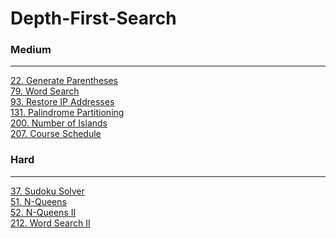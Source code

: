 # Depth-First-Search

### Medium
---
[22. Generate Parentheses](solutions/0022-Generate%20Parentheses.md)</br>
[79. Word Search](solutions/0079-Word%20Search.md)</br>
[93. Restore IP Addresses](solutions/0093-Restore%20IP%20Addresses.md)</br>
[131. Palindrome Partitioning](solutions/0131-Palindrome%20Partitioning.md)</br>
[200. Number of Islands](solutions/0200-Number%20of%20Islands.md)</br>
[207. Course Schedule](solutions/0207-Course%20Schedule.md)</br>

### Hard
---
[37. Sudoku Solver](solutions/0037-Sudoku%20Solver.md)</br>
[51. N-Queens](solutions/0051-N-Queens.md)</br>
[52. N-Queens II](solutions/0052-N-Queens%20II.md)</br>
[212. Word Search II](solutions/0212-Word%20Search%20II.md)</br>